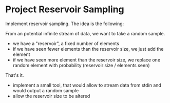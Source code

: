 # Project Reservoir Sampling

Implement reservoir sampling. The idea is the following:

From an potential infinite stream of data, we want to take a random sample.

* we have a "reservoir", a fixed number of elements
* if we have seen fewer elements than the reservoir size, we just add the element
* if we have seen more element than the reservoir size, we replace one random element with probability (reservoir size / elements seen)

That's it.

* implement a small tool, that would allow to stream data from stdin and would output a random sample
* allow the reservoir size to be altered

